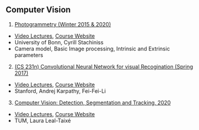 ## Computer Vision
1. [Photogrammetry (Winter 2015 & 2020)](./Photogrammetry.md)
  - [Video Lectures](https://www.youtube.com/playlist?list=PLgnQpQtFTOGRYjqjdZxTEQPZuFHQa7O7Y), [Course Website](https://www.ipb.uni-bonn.de/photo12-2021/)
  - University of Bonn, Cyrill Stachiniss
  - Camera model, Basic Image processing, Intrinsic and Extrinsic parameters
2. [(CS 231n) Convolutional Neural Network for visual Recogination (Spring 2017)](./CNN.md)
  - [Video Lectures](https://www.youtube.com/playlist?list=PL3FW7Lu3i5JvHM8ljYj-zLfQRF3EO8sYv), [Course Website](http://cs231n.stanford.edu/2017/)
  - Stanford, Andrej Karpathy, Fei-Fei-Li
3. [Computer Vision: Detection, Segmentation and Tracking, 2020]()
  - [Video Lectures](https://www.youtube.com/playlist?list=PLog3nOPCjKBneGyffEktlXXMfv1OtKmCs), [Course Website](https://dvl.in.tum.de/teaching/cv3dst-ss20/)
  - TUM, Laura Leal-Taixé
